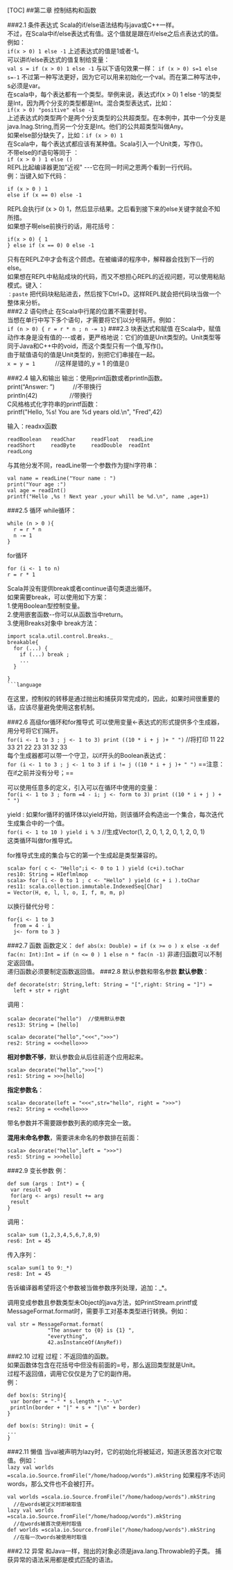 [TOC]
##第二章 控制结构和函数

###2.1 条件表达式
  Scala的if/else语法结构与java或C++一样。  
  不过，在Scala中if/else表达式有值。这个值就是跟在if/else之后点表达式的值。  
  例如：  
  `if(x > 0) 1 else -1`
  上述表达式的值是1或者-1。  
  可以讲if/else表达式的值复制给变量：   
  `val s = if (x > 0) 1 else -1`
  与以下语句效果一样：
  `if (x > 0) s=1 else s=-1`
  不过第一种写法更好，因为它可以用来初始化一个val。而在第二种写法中，s必须是var。    
  在scala中，每个表达都有一个类型。举例来说，表达式if(x > 0) 1 else -1的类型是Int，因为两个分支的类型都是Int。混合类型表达式，比如：  
  `if(x > 0) "positive" else -1`  
  上述表达式的类型两个是两个分支类型的公共超类型。在本例中，其中一个分支是java.lnag.String,而另一个分支是Int。他们的公共超类型叫做Any。  
  如果else部分缺失了，比如：`if (x > 0) 1`  
  在Scala中，每个表达式都应该有某种值。Scala引入一个Unit类，写作()。  
  不带else的if语句等同于	：  
  `if (x > 0 ) 1 else ()`  
  REPL比起编译器更加"近视" ---它在同一时间之恩两个看到一行代码。  
  例：当键入如下代码：  
  ```
  if (x > 0 ) 1
  else if (x == 0) else -1
  ```
  REPL会执行if (x > 0) 1，然后显示结果。之后看到接下来的else关键字就会不知所措。  
  如果想子啊else前换行的话，用花括号：  
  ```
  if(x > 0) { 1
  } else if (x == 0) 0 else -1
  ```
  只有在REPLZ中才会有这个顾虑。在被编译的程序中，解释器会找到下一行的else。  
  如果想在REPL中粘贴成块的代码，而又不想担心REPL的近视问题，可以使用粘贴模式。键入：  
  `：paste`
  把代码块粘贴进去，然后按下Ctrl+D。这样REPL就会把代码块当做一个整体来分析。  
###2.2 语句终止
  在Scala中行尾的位置不需要封号。  
  当想在单行中写下多个语句，才需要将它们以分号隔开。例如：  
  `if (n > 0) { r = r * n ; n -= 1}`
###2.3 块表达式和赋值
  在Scala中，赋值动作本身是没有值的---或者，更严格地说：它们的值是Unit类型的。Unit类型等同于Java和C++中的void，而这个类型只有一个值,写作()。  
  由于赋值语句的值是Unit类型的，别把它们串接在一起。  
  `x = y = 1` 　　　//这样是错的,y = 1 的值是()  
  
###2.4 输入和输出
   输出：使用print函数或者println函数。  
   print(“Answer: ”)　　　//不带换行  
   println(42) 　　　　　//带换行  
   C风格格式化字符串的printf函数：  
   printf("Hello, %s! You are %d years old.\n", "Fred",42)  
   
   输入：readxx函数
   ```
   readBoolean   readChar     readFloat   readLine   
   readShort     readByte     readDouble  readInt     
   readLong         
   ```
   与其他分发不同，readLine带一个参数作为提hi字符串：
   ```
   val name = readLine("Your name : ")
   print("Your age :")
   val age = readInt()
   printf("Hello ,%s ! Next year ,your whill be %d.\n", name ,age+1)
   ```   
###2.5 循环
   while循环：
   ```
   while (n > 0 ){
     r = r * n
     n -= 1
   } 
   ```
   for循环
   ```
   for (i <- 1 to n)
   r = r * 1 
   ```
   
   Scala并没有提供break或者continue语句类退出循环。  
   如果需要break，可以使用如下方案：  
   1.使用Boolean型控制变量。  
   2.使用嵌套函数--你可以从函数当中return。  
   3.使用Breaks对象中 break方法：  
   ```
   import scala.util.control.Breaks._
   breakable{
     for (...) {
       if (...) break ;
       ...
     }
   
   }
   ```language
```

   在这里，控制权的转移是通过抛出和捕获异常完成的，因此，如果时间很重要的话，应该尽量避免使用这套机制。

###2.6 高级for循环和for推导式
   可以使用变量<-表达式的形式提供多个生成器，用分号将它们隔开。  
  `for(i <- 1 to 3 ; j <- 1 to 3) print ((10 * i + j )+ " ")`
  //将打印 11 22 33 21 22 23 31 32 33  
  每个生成器都可以带一个守卫，以if开头的Boolean表达式：  
  `for (i <- 1 to 3 ; j <- 1 to 3 if i != j ((10 * i + j )+ " ")`
  ==注意：在if之前并没有分号；==  
  
  可以使用任意多的定义，引入可以在循环中使用的变量：  
  `for(i <- 1 to 3 ; form =4 - i; j <- form to 3) print ((10 * i + j ) + " ")`
  
  yield : 如果for循环的循环体以yield开始，则该循环会构造出一个集合，每次迭代生成集合中的一个值。  
  `for(i <- 1 to 10 ) yield i % 3`
  //生成Vector(1, 2, 0, 1, 2, 0, 1, 2, 0, 1)  
  这类循环叫做for推导式。  
  
  for推导式生成的集合与它的第一个生成起是类型兼容的。  
```
scala> for( c <- "Hello";i <- 0 to 1 ) yield (c+i).toChar
res10: String = HIeflmlmop
scala> for (i <- 0 to 1 ; c <- "Hello" ) yield (c + i ).toChar
res11: scala.collection.immutable.IndexedSeq[Char] 
= Vector(H, e, l, l, o, I, f, m, m, p)
```
  以换行替代分号：  
```
for{i <- 1 to 3
  from = 4 - i
  j<- form to 3 }
```  

###2.7 函数
  函数定义：
  `def abs(x: Double) = if (x >= o ) x else -x`
  `def fac(n: Int):Int = if (n <= 0 ) 1 else n * fac(n -1)`
  非递归函数可以不制定返回值。  
  递归函数必须要制定函数返回值。 
###2.8 默认参数和带名参数
  **默认参数**：
```
def decorate(str: String,left: String = "[",right: String = "]") =
  left + str + right
```
  调用：
```
scala> decorate("hello")  //使用默认参数
res13: String = [hello]

scala> decorate("hello","<<<",">>>")  
res2: String = <<<hello>>>
```
  
  **相对参数不够**，默认参数会从后往前逐个应用起来。
  
```
scala> decorate("hello",">>>[")  
res1: String = >>>[hello]
```  
  **指定参数名**：
```
scala> decorate(left = "<<<",str="hello", right = ">>>")  
res2: String = <<<hello>>>

```
  带名参数并不需要跟参数列表的顺序完全一致。
  
  **混用未命名参数**，需要讲未命名的参数排在前面：
```
scala> decorate("hello",left = ">>>")  
res5: String = >>>hello]
```

###2.9 变长参数
  例：
```
def sum (args : Int*) = {
 var result =0
 for(arg <- args) result += arg
 result
} 
```
  调用：
```
scala> sum (1,2,3,4,5,6,7,8,9)
res6: Int = 45
```
  传入序列：
```
scala> sum(1 to 9:_*)
res8: Int = 45
```
  告诉编译器希望将这个参数被当做参数序列处理，追加：_*。
  
  调用变成参数且参数类型未Object的java方法，如PrintStream.printf或MessageFormat.format时，需要手工对基本类型进行转换。例如：
```
val str = MessageFormat.format(
             "The answer to {0} is {1} ",
             "everything",
             42.asInstanceOf(AnyRef))
```

###2.10 过程
  过程：不返回值的函数。  
  如果函数体包含在花括号中但没有前面的=号，那么返回类型就是Unit。  
  过程不返回值，调用它仅仅是为了它的副作用。  
  例：
```
def box(s: String){
 var border = "-" * s.length + "--\n"
 println(border + "|" + s + "|\n" + border)
}
```
```
def box(s: String): Unit = {
...
}
```

###2.11 懒值
  当val被声明为lazy时，它的初始化将被延迟，知道沃恩首次对它取值。例如：  
  `lazy val worlds =scala.io.Source.fromFile("/home/hadoop/words").mkString`
  如果程序不访问words，那么文件也不会被打开。  
```
val worlds =scala.io.Source.fromFile("/home/hadoop/words").mkString
  //在words被定义时即被取值
lazy val worlds =scala.io.Source.fromFile("/home/hadoop/words").mkString
  //在words被首次使用时取值
def worlds =scala.io.Source.fromFile("/home/hadoop/words").mkString
  //在每一次words被使用时取值
```


###2.12 异常
  和Java一样，抛出的对象必须是java.lang.Throwable的子类。
  捕获异常的语法采用都是模式匹配的语法。